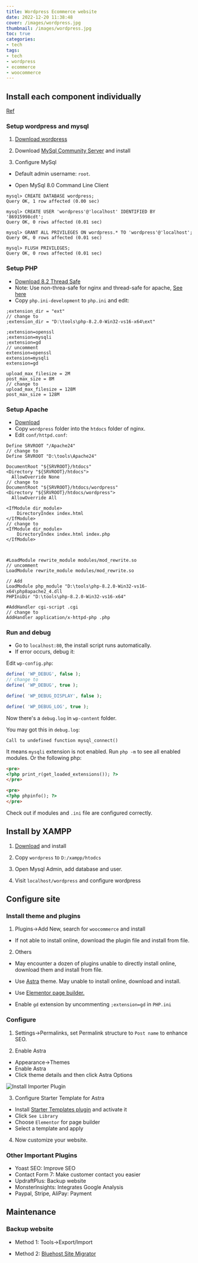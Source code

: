 ```yaml
---
title: Wordpress Ecommerce website
date: 2022-12-20 11:38:48
cover: /images/wordpress.jpg
thumbnail: /images/wordpress.jpg
toc: true
categories:
- tech
tags:
- tech
- wordpress
- ecommerce
- woocommerce
---
```


## Install each component individually

[Ref](https://www.howtosolutions.net/2021/07/install-wordpress-php-apache-mysql-on-windows-for-beginners/)

### Setup wordpress and mysql

1. [Download wordpress](https://wordpress.org/download/)
<!--more-->

2. Download [MySql Community Server](https://dev.mysql.com/downloads/mysql/) and install

3. Configure MySql

- Default admin username: `root`.

- Open MySql 8.0 Command Line Client

```
mysql> CREATE DATABASE wordpress;
Query OK, 1 row affected (0.00 sec)

mysql> CREATE USER 'wordpress'@'localhost' IDENTIFIED BY '86915998cdt';
Query OK, 0 rows affected (0.01 sec)

mysql> GRANT ALL PRIVILEGES ON wordpress.* TO 'wordpress'@'localhost';
Query OK, 0 rows affected (0.01 sec)

mysql> FLUSH PRIVILEGES;
Query OK, 0 rows affected (0.01 sec) 
```

### Setup PHP

- [Download 8.2 Thread Safe](https://windows.php.net/download#php-8.2)
- Note: Use non-threa-safe for nginx and thread-safe for apache, [See here](https://stackoverflow.com/questions/1623914/what-is-thread-safe-or-non-thread-safe-in-php)
- Copy `php.ini-development` to `php.ini` and edit:

```
;extension_dir = "ext"
// change to
;extension_dir = "D:\tools\php-8.2.0-Win32-vs16-x64\ext"

;extension=openssl
;extension=mysqli
;extension=gd
// uncomment
extension=openssl
extension=mysqli
extension=gd

upload_max_filesize = 2M
post_max_size = 8M
// change to
upload_max_filesize = 128M
post_max_size = 128M
```


### Setup Apache

- [Download](https://www.apachehaus.com/cgi-bin/download.plx) 
- Copy `wordpress` folder into the `htdocs` folder of nginx.
- Edit `conf/httpd.conf`:

```
Define SRVROOT "/Apache24"
// change to 
Define SRVROOT "D:\tools\Apache24"

DocumentRoot "${SRVROOT}/htdocs"
<Directory "${SRVROOT}/htdocs">
  AllowOverride None
// change to
DocumentRoot "${SRVROOT}/htdocs/wordpress"
<Directory "${SRVROOT}/htdocs/wordpress">
  AllowOverride All

<IfModule dir_module>
    DirectoryIndex index.html
</IfModule>
// change to 
<IfModule dir_module>
    DirectoryIndex index.html index.php
</IfModule>



#LoadModule rewrite_module modules/mod_rewrite.so
// uncomment
LoadModule rewrite_module modules/mod_rewrite.so

// Add
LoadModule php_module "D:\tools\php-8.2.0-Win32-vs16-x64\php8apache2_4.dll
PHPIniDir "D:\tools\php-8.2.0-Win32-vs16-x64"

#AddHandler cgi-script .cgi
// change to
AddHandler application/x-httpd-php .php
```

### Run and debug

- Go to `localhost:80`, the install script runs automatically.
- If error occurs, debug it:

Edit `wp-config.php`:

``` php
define( 'WP_DEBUG', false );
// change to
define( 'WP_DEBUG', true );

define( 'WP_DEBUG_DISPLAY', false );

define( 'WP_DEBUG_LOG', true );
```

Now there's a `debug.log` in `wp-content` folder.

You may got this in `debug.log`:

```
Call to undefined function mysql_connect()
```

It means `mysqli` extension is not enabled. Run `php -m` to see all enabled modules.
Or the following php:

``` html
<pre>
<?php print_r(get_loaded_extensions()); ?>
</pre>

<pre>
<?php phpinfo(); ?>
</pre>
```

Check out if modules and `.ini` file are configured correctly.

## Install by XAMPP

1. [Download](https://sourceforge.net/projects/xampp/files/XAMPP%20Windows/) and install

2. Copy `wordpress` to `D:/xampp/htodcs`

3. Open Mysql Admin, add database and user.

4. Visit `localhost/wordpress` and configure wordpress

## Configure site

### Install theme and plugins

1. Plugins->Add New, search for `woocommerce` and install

- If not able to install online, download the plugin file and install from file.

2. Others

- May encounter a dozen of plugins unable to directly install online, download them and install from file.

- Use [Astra](https://wordpress.org/themes/astra/) theme. May unable to install online, download and install.

- Use [Elementor page builder.](https://wordpress.org/plugins/elementor/)

- Enable `gd` extension by uncommenting `;extension=gd` in `PHP.ini`

### Configure

1. Settings->Permalinks, set Permalink structure to `Post name` to enhance SEO.

2. Enable Astra
  - Appearance->Themes
  - Enable Astra
  - Click theme details and then click Astra Options

  ![Install Importer Plugin](/images/astra_options1.png) 

3. Configure Starter Template for Astra

  - Install [Starter Templates plugin](https://wordpress.org/plugins/astra-sites/) and activate it
  - Click `See Library`
  - Choose `Elementor` for page builder
  - Select a template and apply

4. Now customize your website.

### Other Important Plugins

- Yoast SEO: Improve SEO
- Contact Form 7: Make customer contact you easier
- UpdraftPlus: Backup website
- MonsterInsights: Integrates Google Analysis
- Paypal, Stripe, AliPay: Payment

## Maintenance

### Backup website

- Method 1: Tools->Export/Import

- Method 2: [Bluehost Site Migrator](https://wordpress.org/plugins/bluehost-site-migrator/)